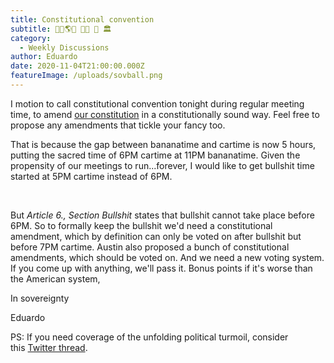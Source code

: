 ```yaml
---
title: Constitutional convention
subtitle: 🚩🎉🌎🎊 📜🔧 📜 🏛️
category:
  - Weekly Discussions
author: Eduardo
date: 2020-11-04T21:00:00.000Z
featureImage: /uploads/sovball.png
---
```

I motion to call constitutional convention tonight during regular meeting time, to amend [our constitution](https://docs.google.com/document/d/1_2KZgRUbrxrfKcA5IiHkxdEK2Oe729vmSVcqMzSMovs/edit?usp=sharing) in a constitutionally sound way. Feel free to propose any amendments that tickle your fancy too.



That is because the gap between bananatime and cartime is now 5 hours, putting the sacred time of 6PM cartime at 11PM bananatime. Given the propensity of our meetings to run...forever, I would like to get bullshit time started at 5PM cartime instead of 6PM.

 

But *Article 6., Section Bullshit* states that bullshit cannot take place before 6PM. So to formally keep the bullshit we'd need a constitutional amendment, which by definition can only be voted on after bullshit but before 7PM cartime. Austin also proposed a bunch of constitutional amendments, which should be voted on. And we need a new voting system. If you come up with anything, we'll pass it. Bonus points if it's worse than the American system,



In sovereignty



Eduardo





PS: If you need coverage of the unfolding political turmoil, consider this [Twitter thread](https://mobile.twitter.com/gathara/status/1324084495818072064).